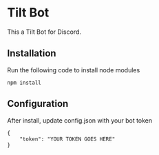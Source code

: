 # Tilt Bot
This a Tilt Bot for Discord.

## Installation
Run the following code to install node modules
```
npm install
```

## Configuration
After install, update config.json with your bot token
```
{
    "token": "YOUR TOKEN GOES HERE"
}
```